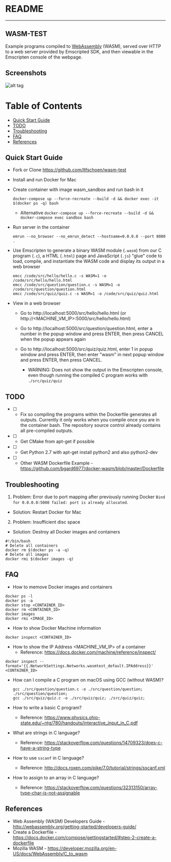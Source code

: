 # README

---
WASM-TEST
---

Example programs compiled to [WebAssembly](http://webassembly.org/) (WASM), served over HTTP to a web server provided by Emscripted SDK, and then viewable in the Emscripten console of the webpage.

## Screenshots

![alt tag](https://raw.githubusercontent.com/ltfschoen/wasm-test/master/screenshots/webpage.png)

# Table of Contents
  * [Quick Start Guide](#chapter-0)
  * [TODO](#chapter-todo)
  * [Troubleshooting](#chapter-troubleshooting)
  * [FAQ](#chapter-faq)
  * [References](#chapter-faq)

## Quick Start Guide <a id="chapter-0"></a>

* Fork or Clone https://github.com/ltfschoen/wasm-test
* Install and run Docker for Mac
* Create container with image wasm_sandbox and run bash in it
  ```
  docker-compose up --force-recreate --build -d && docker exec -it $(docker ps -q) bash
  ```
  * Alternative `docker-compose up --force-recreate --build -d && docker-compose exec sandbox bash`
* Run server in the container
  ```
  emrun --no_browser --no_emrun_detect --hostname=0.0.0.0 --port 8080 .
  ```

* Use Emscripten to generate a binary WASM module (`.wasm`) from our C program (`.c`), a HTML (`.html`) page and JavaScript (`.js`) "glue" code to load, compile, and instantiate the WASM code and display its output in a web browser
  ```
  emcc /code/src/hello/hello.c -s WASM=1 -o /code/src/hello/hello.html
  emcc /code/src/question/question.c -s WASM=1 -o /code/src/question/question.html
  emcc /code/src/quiz/quiz.c -s WASM=1 -o /code/src/quiz/quiz.html
  ```

* View in a web browser
  * Go to http://localhost:5000/src/hello/hello.html (or http://<MACHINE_VM_IP>:5000/src/hello/hello.html)

  * Go to http://localhost:5000/src/question/question.html, enter a number in the popup window and press ENTER, then press CANCEL when the popup appears again

  * Go to http://localhost:5000/src/quiz/quiz.html, enter 1 in popup window and press ENTER, then enter "wasm" in next popup window and press ENTER, then press CANCEL.
    * WARNING: Does not show the output in the Emscripten console, even though running the compiled C program works with `./src/quiz/quiz`

## TODO <a id="chapter-todo"></a>

* [ ] - Fix so compiling the programs within the Dockerfile generates all outputs. Currently it only works when you compile once you are in the container bash. The repository source control already contains all pre-compiled outputs. 
* [ ] - Get CMake from apt-get if possible
* [ ] - Get Python 2.7 with apt-get install python2 and also python2-dev
* [ ] - Other WASM Dockerfile Example - https://github.com/bgard6977/docker-wasm/blob/master/Dockerfile

## Troubleshooting <a id="chapter-troubleshooting"></a>

1. Problem: Error due to port mapping after previously running Docker `Bind for 0.0.0.0:5000 failed: port is already allocated`. 
  * Solution: Restart Docker for Mac
2. Problem: Insufficient disc space
  * Solution: Destroy all Docker images and containers 
  ```
  #!/bin/bash
  # Delete all containers
  docker rm $(docker ps -a -q)
  # Delete all images
  docker rmi $(docker images -q)
  ```

## FAQ <a id="chapter-faq"></a>

* How to memove Docker images and containers
```
docker ps -l
docker ps -a
docker stop <CONTAINER_ID>
docker rm <CONTAINER_ID>
docker images
docker rmi <IMAGE_ID>
```

* How to show Docker Machine information 
```
docker inspect <CONTAINER_ID>
```
* How to show the IP Address <MACHINE_VM_IP> of a container   
  * Reference: https://docs.docker.com/machine/reference/inspect/
```
docker inspect --format='{{.NetworkSettings.Networks.wasmtest_default.IPAddress}}' <CONTAINER_ID>
```

* How can I compile a C program on macOS using GCC (without WASM)?
  ```
  gcc ./src/question/question.c -o ./src/question/question; ./src/question/question;
  gcc ./src/quiz/quiz.c -o ./src/quiz/quiz; ./src/quiz/quiz;
  ```

* How to write a basic C program?
  * Reference: https://www.physics.ohio-state.edu/~ntg/780/handouts/interactive_input_in_C.pdf

* What are strings in C language?
  * Reference: https://stackoverflow.com/questions/14709323/does-c-have-a-string-type

* How to use `sscanf` in C language?
  * Reference: http://docs.roxen.com/pike/7.0/tutorial/strings/sscanf.xml

* How to assign to an array in C language?
  * Reference: https://stackoverflow.com/questions/32313150/array-type-char-is-not-assignable

## References <a id="chapter-references"></a>

* Web Assembly (WASM) Developers Guide - http://webassembly.org/getting-started/developers-guide/
* Create a Dockerfile - https://docs.docker.com/compose/gettingstarted/#step-2-create-a-dockerfile
* Mozilla WASM - https://developer.mozilla.org/en-US/docs/WebAssembly/C_to_wasm
